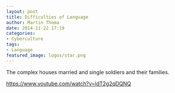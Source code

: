 ```yaml
---
layout: post
title: Difficulties of Language
author: Martin Thoma
date: 2014-11-22 17:19
categories:
- Cyberculture
tags:
- Language
featured_image: logos/star.png
---
```


The complex houses married and single soldiers and their families.

https://www.youtube.com/watch?v=ldT2g2qDQNQ